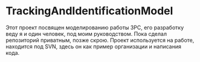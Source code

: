 # TrackingAndIdentificationModel

Этот проект посвящен моделированию работы ЗРС, его разработку веду я и один человек, под моим руководством.
Пока сделал репозиторий приватным, позже скрою.
Проект используется на работе, находится под  SVN, здесь он как пример организации и написания кода.
